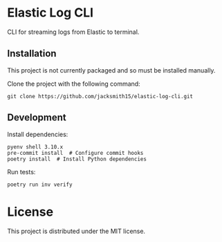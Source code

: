 # Elastic Log CLI

CLI for streaming logs from Elastic to terminal.

## Installation

This project is not currently packaged and so must be installed manually.

Clone the project with the following command:
```
git clone https://github.com/jacksmith15/elastic-log-cli.git
```

## Development

Install dependencies:

```shell
pyenv shell 3.10.x
pre-commit install  # Configure commit hooks
poetry install  # Install Python dependencies
```

Run tests:

```shell
poetry run inv verify
```

# License
This project is distributed under the MIT license.
